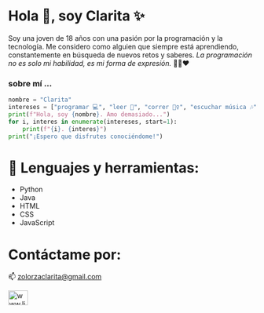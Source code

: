 
# Hola 👋, soy Clarita ✨ 
Soy una joven de 18 años con una pasión por la programación y la tecnología. Me considero como alguien que siempre está aprendiendo, constantemente en búsqueda de nuevos retos y saberes. <em> La programación no es solo mi habilidad, es mi forma de expresión. </em> 👩‍💻❤️
### sobre mí ...
```python
nombre = "Clarita"
intereses = ["programar 💻", "leer 📖", "correr 🏃‍♀️", "escuchar música 🎶", "escribir 📝", "pasar tiempo al aire libre 🚵‍♀️", "estar con mis amigos 🤭"]
print(f"Hola, soy {nombre}. Amo demasiado...")
for i, interes in enumerate(intereses, start=1):
    print(f"{i}. {interes}")
print("¡Espero que disfrutes conociéndome!")
```
# 📌 Lenguajes y herramientas: 
- Python
- Java
- HTML
- CSS
- JavaScript

# Contáctame por:
📫 zolorzaclarita@gmail.com

<a href="www.linkedin.com/in/clarita-zolorza-choque-926030317" target="blank">
  <img src="https://www.vectorlogo.zone/logos/linkedin/linkedin-icon.svg" alt="www.linkedin.com/in/clarita-zolorza-choque-926030317" height="30" width="40">
</a> 








<!--
**ClaritaZolorza/ClaritaZolorza** is a ✨ _special_ ✨ repository because its `README.md` (this file) appears on your GitHub profile.

Here are some ideas to get you started:

- 🔭 I’m currently working on ...
- 🌱 I’m currently learning ...
- 👯 I’m looking to collaborate on ...
- 🤔 I’m looking for help with ...
- 💬 Ask me about ...
- 📫 How to reach me: ...
- 😄 Pronouns: ...
- ⚡ Fun fact: ...
-->
